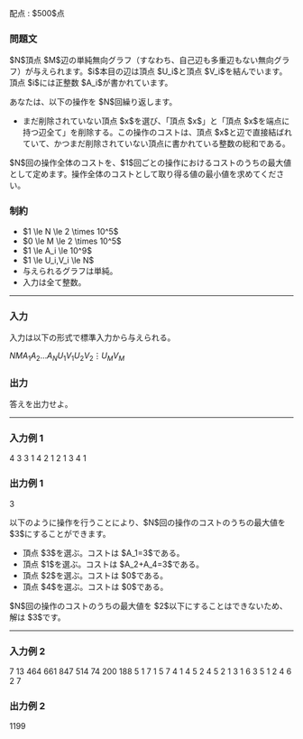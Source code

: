 
<div>

<span>

<span>

<p>
配点 : $500$点
</p>

<div>

<section>

### **問題文**

<p>
$N$頂点 $M$辺の単純無向グラフ（すなわち、自己辺も多重辺もない無向グラフ）が与えられます。$i$本目の辺は頂点 $U_i$と頂点 $V_i$を結んでいます。頂点 $i$には正整数 $A_i$が書かれています。
</p>

<p>
あなたは、以下の操作を $N$回繰り返します。
</p>

<ul>

<li>
まだ削除されていない頂点 $x$を選び、「頂点 $x$」と「頂点 $x$を端点に持つ辺全て」を削除する。この操作のコストは、頂点 $x$と辺で直接結ばれていて、かつまだ削除されていない頂点に書かれている整数の総和である。
</li>

</ul>

<p>
$N$回の操作全体のコストを、$1$回ごとの操作におけるコストのうちの最大値として定めます。操作全体のコストとして取り得る値の最小値を求めてください。
</p>

</section>

</div>

<div>

<section>

### **制約**

<ul>

<li>
$1 \le N \le 2 \times 10^5$
</li>

<li>
$0 \le M \le 2 \times 10^5$
</li>

<li>
$1 \le A_i \le 10^9$
</li>

<li>
$1 \le U_i,V_i \le N$
</li>

<li>
与えられるグラフは単純。
</li>

<li>
入力は全て整数。
</li>

</ul>

</section>

</div>

---

<div>

<div>

<section>

### **入力**

<p>
入力は以下の形式で標準入力から与えられる。
</p>

<div>

$N$$M$$A_1$$A_2$$\dots$$A_N$$U_1$$V_1$$U_2$$V_2$$\vdots$$U_M$$V_M$
</div>

</section>

</div>

<div>

<section>

### **出力**

<p>
答えを出力せよ。
</p>

</section>

</div>

</div>

---

<div>

<section>

### **入力例 1**

<div>

4 3
3 1 4 2
1 2
1 3
4 1

</div>

</section>

</div>

<div>

<section>

### **出力例 1**

<div>

3

</div>

<p>
以下のように操作を行うことにより、$N$回の操作のコストのうちの最大値を $3$にすることができます。
</p>

<ul>

<li>
頂点 $3$を選ぶ。コストは $A_1=3$である。
</li>

<li>
頂点 $1$を選ぶ。コストは $A_2+A_4=3$である。
</li>

<li>
頂点 $2$を選ぶ。コストは $0$である。
</li>

<li>
頂点 $4$を選ぶ。コストは $0$である。
</li>

</ul>

<p>
$N$回の操作のコストのうちの最大値を $2$以下にすることはできないため、解は $3$です。
</p>

</section>

</div>

---

<div>

<section>

### **入力例 2**

<div>

7 13
464 661 847 514 74 200 188
5 1
7 1
5 7
4 1
4 5
2 4
5 2
1 3
1 6
3 5
1 2
4 6
2 7

</div>

</section>

</div>

<div>

<section>

### **出力例 2**

<div>

1199

</div>

</section>

</div>

</span>

</span>

</div>
